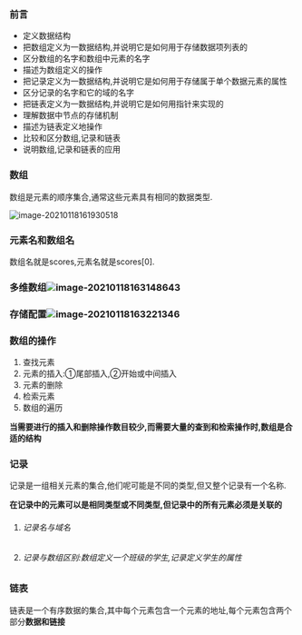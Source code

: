 ### 前言

* 定义数据结构
* 把数组定义为一数据结构,并说明它是如何用于存储数据项列表的
* 区分数组的名字和数组中元素的名字
* 描述为数组定义的操作
* 把记录定义为一数据结构,并说明它是如何用于存储属于单个数据元素的属性
* 区分记录的名字和它的域的名字
* 把链表定义为一数据结构,并说明它是如何用指针来实现的
* 理解数据中节点的存储机制
* 描述为链表定义地操作
* 比较和区分数组,记录和链表
* 说明数组,记录和链表的应用

### 数组

数组是元素的顺序集合,通常这些元素具有相同的数据类型.

![image-20210118161930518](E:\个人笔记\读书笔记\计算机科学概论\image-20210118161930518.png)

### 元素名和数组名

数组名就是scores,元素名就是scores[0].

### 多维数组![image-20210118163148643](E:\个人笔记\读书笔记\计算机科学概论\image-二维数组.png)

### 存储配置![image-20210118163221346](E:\个人笔记\读书笔记\计算机科学概论\image-数组的存储配置.png)

### 数组的操作

1. 查找元素
2. 元素的插入:①尾部插入,②开始或中间插入
3. 元素的删除
4. 检索元素
5. 数组的遍历

**当需要进行的插入和删除操作数目较少,而需要大量的查到和检索操作时,数组是合适的结构**

### 记录

记录是一组相关元素的集合,他们呢可能是不同的类型,但又整个记录有一个名称.

**在记录中的元素可以是相同类型或不同类型,但记录中的所有元素必须是关联的**

1. ###### 记录名与域名

2. ###### 记录与数组区别:数组定义一个班级的学生,记录定义学生的属性

### 链表

链表是一个有序数据的集合,其中每个元素包含一个元素的地址,每个元素包含两个部分**数据和链接**